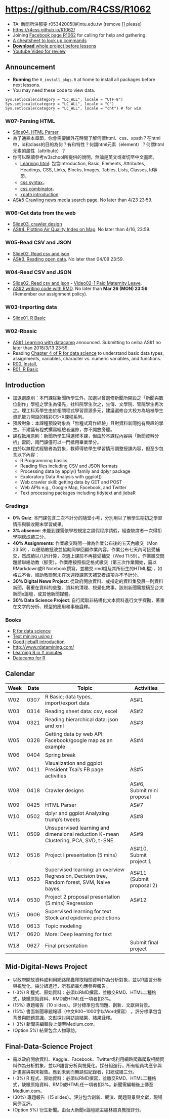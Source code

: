 # https://github.com/R4CSS/R1062
* TA: 新聞所洪郁雯 r05342005[@]ntu.edu.tw (remove [] please)
* https://r4css.github.io/R1062/
* Joining [Facebook page R1062](https://www.facebook.com/groups/R1062/) for calling for help and gathering.
* [A cheatsheet to look up commands](RCheatSheep.pdf)
* [**Download** whole project before lessons](https://www.dropbox.com/sh/12cev4z4q9ankwj/AADR77HGAAtIbtpO3jgNInfKa?dl=0)
* [Youtube Video for review](https://www.youtube.com/playlist?list=PLK0n8HKZQ_VfJcqBGlcAc0IKoY00mdF1B)

## Announcement
* **Running** the `0_install_pkgs.R` at home to install all packages before next lessons.
* You may need these code to view data.
```
Sys.setlocale(category = "LC_ALL", locale = "UTF-8")
Sys.setlocale(category = "LC_ALL", locale = "C") 
Sys.setlocale(category = "LC_ALL", locale = "cht") # for win
```

### W07-Parsing HTML
* [Slide04. HTML Parser](https://docs.google.com/presentation/d/e/2PACX-1vSGeNG6BcEUNjhZjqo1obJ9bijuMjKJ0WhEva29-AuishNv779rSC0nDShfkR5HcWp4EdlRUBaaiG0M/pub?start=false&loop=false&delayms=3000)
* 為了通熟本章節，你會需要額外花時間了解何謂html、css、xpath？在html中，id和class的目的為何？有和特性？何謂html元素（element）？何謂html元素的屬性（attribute）？
* 你可以略讀參考w3school所提供的說明，無論是英文或者切至中文畫面。
	* [Learning html](https://www.w3schools.com/html/default.asp): 包含Introduction, Basic, Elements, Attributes, Headings, CSS, Links, Blocks, Images, Tables, Lists, Classes, Id等節。
	* [css syntax](https://www.w3schools.com/css/css_syntax.asp)。
	* [css combinator](https://www.w3schools.com/css/css_combinators.asp)。
	* [xpath introduction](https://www.w3schools.com/xml/xpath_intro.asp)
* [AS#5 Crawling news media search page](https://github.com/R4CSS/Assignments/blob/master/assignments.md#crawling-news-search-results). No later than 4/23 23:59. 

### W06-Get data from the web
* [Slide03. crawler design](https://docs.google.com/presentation/d/e/2PACX-1vRW84XoB5sFRT1Eg-GrK4smX23qoNkFffz_h8oRU4AIvJAgrrxBn8059_0UeHv_pFBks_Z37vNbLGai/pub?start=false&loop=false&delayms=3000)
* [AS#4. Plotting Air Quality Index on Map](https://github.com/R4CSS/Assignments/blob/master/04_AQX.md). No later than 4/16, 23:59.


### W05-Read CSV and JSON
* [Slide02. Read csv and json](https://docs.google.com/presentation/d/e/2PACX-1vTFRVkwdscR3QNdVD6Q8JEKshlORtgdP_DUq19HPjbO6_8nN3ADTEtxuOr_Z28t3HKGdf9_m3icULpO/pub?start=false&loop=false&delayms=3000) 
* [AS#3. Reading open data](https://github.com/R4CSS/Assignments/blob/master/03_CSV_JSON.md#open-data). No later than 04/09 23:59. 

### W04-Read CSV and JSON
* [Slide02. Read csv and json](https://docs.google.com/presentation/d/e/2PACX-1vTFRVkwdscR3QNdVD6Q8JEKshlORtgdP_DUq19HPjbO6_8nN3ADTEtxuOr_Z28t3HKGdf9_m3icULpO/pub?start=false&loop=false&delayms=3000) - [Video02-1 Paid Maternity Leave](https://youtu.be/65zI6Zrj2zo).
* [AS#2 writing code with RMD](https://github.com/R4CSS/Assignments/blob/master/02UsingRMD.md). No later than **Mar 26 (MON) 23:59** (Remember our assignment policy). 


### W03-Importing data

* [Slide01. R Basic](https://docs.google.com/presentation/d/e/2PACX-1vRjb_W1Vo9-zD9F4FmWOiB6K4ezkF6W64OKcX7bZD6ordKvOT-6LFoGi0le-HzT2ABKudDNhr_qKt2x/pub?start=false&loop=false&delayms=3000&slide=id.g2074c710b4_0_293)


### W02-Rbasic
* [AS#1 Learning with datacamp](https://github.com/R4CSS/Assignments/blob/master/01DataCamp.md) announced. Submitting to ceiba AS#1 no later than 2018/3/13 23:59.
* Reading [Chapter 4 of R for data science](http://r4ds.had.co.nz/workflow-basics.html) to understand basic data types, assignments, variables, character vs. numeric variables, and functions.
* [R00. Install](https://docs.google.com/presentation/d/e/2PACX-1vSNj-P2-8cJptSy-eRMKXs4eSNgLgeaCHiF22THEDkmijIXaqFA8U67T3Lp-iR0ibXssD-NHUq5DEG2/pub?start=false&loop=false&delayms=3000),
* [R01. R Basic](https://docs.google.com/presentation/d/e/2PACX-1vRjb_W1Vo9-zD9F4FmWOiB6K4ezkF6W64OKcX7bZD6ordKvOT-6LFoGi0le-HzT2ABKudDNhr_qKt2x/pub?start=false&loop=false&delayms=3000&slide=id.g2074c710b4_0_293)


## Introduction
- 加退選原則：本門課除新聞所學生外，加選以曾選修新聞所開設之「新聞與數位創作」學程之學生為優先，社科院學生次之，生傳、文學院、管院學生再次之。理工科系學生由於相關程式學習資源多元，建議選修台大校方為培植學生資訊能力開設的精彩CS+X課程系列。
- 預設對象：本課程預設對象為「無程式寫作經驗」且對資料新聞抱有興趣的學生。不建議有程式撰寫經驗者選修，亦不開放旁聽。
- 課程抵用原則：新聞所學生得選修本課，但由於本課程內容與「新聞資料分析」雷同，兩門課僅可以一門抵用畢業學分。
- 由於以無程式經驗者為對象，教師得依學生學習情形調整授課內容，但至少包含以下內容：
  - R Programming basics
  - Reading files including CSV and JSON formats
  - Processing data by apply() family and dplyr package
  - Exploratory Data Analysis with ggplot()
  - Web crawler skill: getting data by GET and POST
  - Web APIs e.g., Google Map, Facebook, and Twitter
  - Text processing packages including tidytext and jiebaR

### Gradings

* **0% Quiz**: 本門課包含二次不計分的隨堂小考，分別用以了解學生期初之學習情形與驗收期末學習成果。
* **3% absence**: 未能到課需依學校規定之請假程序請假，經查缺席者一次得扣學期總成績三分。
* **40% Assignments**: 作業繳交時間一律為作業公布後的五天內繳交（Mon 23:59），以便助教批改並協助同學回顧作業內容。作業公布七天內可接受補交，然成績以八折計算，次週上課前不再接受補交（Wed 11:59）。作業繳交問題請聯絡助教（郁雯）。作業應按照指定格式繳交（第三次作業開始，需以RMarkdown或R Notebook撰寫，並繳交.rmd檔及其所衍生的HTML檔），如格式不合，經助教聯繫未在次週授課當天補交者該項亦不予計分。
* **30% Digital News Project**: 從政府開放資料、或指定的資料集發展一則資料新聞，著重在資料的彙整、資料的清理、視覺化敘事。該則新聞需投稿至台大新聞e論壇，或其他新聞媒體。
* **30% Data Science Project**: 自行爬取非結構化文本資料進行文字探勘，著重在文字的分析、模型的應用和事後詮釋。

### Books

* [R for data science](http://r4ds.had.co.nz/introduction.html)
* [Text mining using r](http://tidytextmining.com/)
* [Good jiebaR introduction](http://blog.fens.me/r-word-jiebar/)
* http://www.rdatamining.com/
* [Learning R in Y minutes](https://learnxinyminutes.com/docs/r/)
* [Datacamp for R](https://www.datacamp.com/courses/tech:r)

## Calendar

| Week| Date| Toipic| Activities|
| --- | --- | --- | --- |
| W02 | 0307 | R Basic; data types, import/export data | AS#1 |
| W03 | 0314 | Reading sheet data: csv, excel | AS#2 |
| W04 | 0321 | Reading hierarchical data: json and xml | AS#3 | +R1061 personal proposal Propose your personal interests |
| W05 | 0328 | Getting data by web API: Facebook/google map as an example | AS#4 |
| W06 | 0404 | Spring break | |
| W07 | 0411 | Visualization and ggplot President Tsai’s FB page activities | AS#5 |
| W08 | 0418 | Crawler designs | AS#6,  Submit mini proposal |
| W09 | 0425 | HTML Parser | AS#7 |
| W10 | 0502 | dplyr and ggplot Analyzing trump’s tweets | AS#8 |
| W11 | 0509 | Unsupervised learning and dimensional reduction K-mean Clustering, PCA, SVD, t-SNE | AS#9 |
| W12 | 0516 | Project I presentation (5 mins) | AS#10, Submit project 1 |
| W13 | 0523 | Supervised learning: an overview Regression, Decision tree, Random forest, SVM, Naive bayes, | AS#11 (Submit proposal 2)|
| W14 | 0530 | Project 2 proposal presentation (5 mins) Regression | AS#12 |
| W15 | 0606 | Supervised learning for text Stock and epidemic predictions | |
| W16 | 0613 | Topic modeling | |
| W17 | 0620 | More: Deep learning for text | |
| W18 | 0627 | Final presentation | Submit final project |

## Mid-Digital-News Project

- 以政府開放資料或利用網路爬蟲爬取相關資料作為分析對象，並以R語言分析與視覺化。採分組進行，所有組員均應參與報告。
- (-3%) R 程式、原始資料：必須以RMD撰寫，並繳交RMD、HTML二種格式，缺繳原始資料、RMD或HTML任一項者扣3%。
- (15%) 專題報告（10 slides）。評分標準包含問題、創新、文獻與背景。
- (15%) 書面新聞專題報導（中文800~1000字以Word撰寫） 。評分標準包含背景與問題意識、文獻探討與訪談結果、結果詮釋。
- (-3%) 新聞需編輯後上傳至Medium.com。
- (Option 5%) 結果包含人物專訪。

## Final-Data-Science Project

- 需以政府開放資料、Kaggle、Facebook、Twitter或利用網路爬蟲爬取相關資料作為分析對象，並以R語言分析與視覺化。採分組進行，所有組員均應參與計畫書與期末報告。應到未到而無請假紀錄者，扣總成績三分。
- (-3%) R 程式、原始資料：必須以RMD撰寫，並繳交RMD、HTML二種格式，缺繳原始資料、RMD或HTML任一項者扣3%。新聞需編輯後上傳至Medium.com。
- (30%) 專題報告（15 slides）。評分包含創新、展演、問題背景與文獻，現場同儕互評。
- (Option 5%) 衍生新聞。由台大新聞e論壇總主編林照真教授評分。
